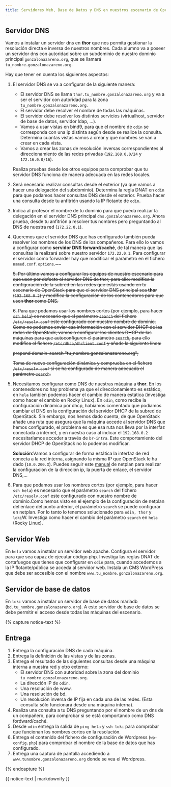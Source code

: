 ```yaml
---
title: Servidores Web, Base de Datos y DNS en nuestros escenario de OpenStack
---
```


## Servidor DNS

Vamos a instalar un servidor dns en **thor** que nos permita gestionar la resolución directa e inversa de nuestros nombres. Cada alumno va a poseer un servidor dns con autoridad sobre un subdominio de nuestro dominio principal `gonzalonazareno.org`, que se llamará `tu_nombre.gonzalonazareno.org`.

Hay que tener en cuenta los siguientes aspectos:

1. El servidor DNS se va a configurar de la siguiente manera:

    * El servidor DNS se llama `thor.tu_nombre.gonzalonazareno.org` y va a ser el servidor con autoridad para la zona `tu_nombre.gonzalonazareno.org`.
    * El servidor debe resolver el nombre de todas las máquinas.
    * El servidor debe resolver los distintos servicios (virtualhost, servidor de base de datos, servidor ldap, ...).
    * Vamos a usar vistas en bind9, para que el nombre de `odin` se corresponda con una ip distinta según desde se realice la consulta. Determina cuantas vistas vamos a crear y que nombres se van a crear en cada vista.
    * Vamos a crear las zonas de resolución inversas correspondientes al direccionamiento de las redes privadas (`192.168.0.0/24` y `172.16.0.0/16`).

    Realiza pruebas desde los otros equipos para comprobar que tu servidor DNS funciona de manera adecuada en las redes locales.
2. Será necesario realizar consultas desde el exterior (ya que vamos a hacer una delegación del subdominio). Determina la regla DNAT en `odin` para que podamos hacer consultas DNS desde el exterior. Prueba hacer una consulta desde tu anfitrión usando la IP flotante de `odin`.
3. Indica al profesor el nombre de tu dominio para que pueda realizar la delegación en el servidor DNS principal `dns.gonzalonazareno.org`. Ahora prueba, desde tu anfitrión a resolver tus nombres pero preguntando al DNS de nuestra red (`172.22.0.1`).
4. Queremos que el servidor DNS que has configurado también pueda resolver los nombres de los DNS de los compañeros. Para ello lo vamos a configurar como **servidor DNS forward/caché**, de tal manera que las consultas la realizará sobre nuestro servidor `172.22.0.1`. Para configurar el servidor como forwarder hay que modificar el parámetro en el fichero `named.conf.options`.~~

    ~~5. Por último vamos a configurar los equipos de nuestro escenario para que usen por defecto el servidor DNS de thor, para ello: modifica la configuración de la subred en las redes que estás usando en tu escenario de OpenStack para que el servidor DNS principal sea **thor** (`192.168.0.2`) y modifica la configuración de los contenedores para que usen **thor** como DNS.~~
 
    ~~6. Para que podamos usar los nombres cortos (por ejemplo, para hacer `ssh hela`) es necesario que el parámetro `search` del fichero `/etc/resolv.conf` este configurado con nuestro nombre de dominio. Como no podemos enviar esa información con el servidor DHCP de las redes de OpenStack, vamos a configurar los clientes DHCP de las máquinas para que autoconfiguren el parámetro `search`, para ello modifica el fichero `/etc/dhcp/dhclient.conf` y añade la siguiente línea:~~

    ~~prepend domain-search "tu_nombre.gonzalonazareno.org";~~

    ~~Toma de nuevo configuración dinámica y comprueba en el fichero `/etc/resolv.conf` si se ha configurado de manera adecuada el parámetro `search`.~~

5. Necesitamos configurar como DNS de nuestras máquina a **thor**. En los contenedores no hay problema ya que el direccionamiento es estático, en `hela` también podemos hacer el cambio de manera estática (investiga como hacer el cambio en Rocky Linux). En `odin`, como recibe la configuración dinámica por dhcp, habíamos comentado que podíamos cambiar el DNS en la configuración del servidor DHCP de la subred de OpenStack. Sin embargo, nos hemos dado cuenta, de que OpenStack añade una ruta que asegura que la máquina accede al servidor DNS que hemos configurado, el problema es que esa ruta nos lleva por la interfaz conectada a internet, y en nuestra caso al indicar el `192.168.0.2` necesitaríamos acceder a través de `br-intra`. Este comportamiento del servidor DHCP de OpenStack no lo podemos modificar.

    **Solución**:Vamos a configurar de forma estática la interfaz de red conecta a la red interna, asignando la misma IP que OpenStack le ha dado (`10.0.200.X`). Puedes seguir este [manual](http://people.ubuntu.com/~slyon/netplan-docs/examples/) de netplan para realizar la configuración de la dirección ip, la puerta de enlace, el servidor DNS,...

6. Para que podamos usar los nombres cortos (por ejemplo, para hacer `ssh hela`) es necesario que el parámetro `search` del fichero `/etc/resolv.conf` este configurado con nuestro nombre de dominio.Como hemos visto en el ejemplo de la configuración de netplan del enlace del punto anterior, el parámetro `search` se puede configurar en netplan. Por lo tanto lo tenemos solucionado para `odin, thor` y `loki`W. Investiga como hacer el cambio del parámetro `search` en `hela` (Rocky Linux).

## Servidor Web

En `hela` vamos a instalar un servidor web apache. Configura el servidor para que sea capaz de ejecutar código php. Investiga las reglas DNAT de cortafuegos que tienes que configurar en `odin` para, cuando accedemos a la IP flotante/pública se acceda al servidor web. Instala un CMS WordPress que debe ser accesible con el nombre `www.tu_nombre.gonzalonazareno.org`.

## Servidor de base de datos

En `loki` vamos a instalar un servidor de base de datos mariadb (`bd.tu_nombre.gonzalonazareno.org`). A este servidor de base de datos se debe permitir el acceso desde todas las máquinas del escenario.

{% capture notice-text %}
## Entrega

1. Entrega la configuración DNS de cada máquina.
2. Entrega la definición de las vistas y de las zonas.
3. Entrega el resultado de las siguientes consultas desde una máquina interna a nuestra red y otro externo:
    * El servidor DNS con autoridad sobre la zona del dominio `tu_nombre.gonzalonazareno.org`.
    * La dirección IP de `odin`.
    * Una resolución de www.
    * Una resolución de bd.
    * Un resolución inversa de IP fija en cada una de las redes. (Esta consulta sólo funcionará desde una máquina interna).
4. Realiza una consulta a tu DNS preguntando por el nombre de un dns de un compañero, para comprobar si se está comportando como DNS fordward/caché.
5. Desde `odin` entrega la salida de `ping hela` y `ssh loki` para comprobar que funcionan los nombres cortos en la resolución.
6. Entrega el contenido del fichero de configuración de Wordpress (`wp-config.php`) para comprobar el nombre de la base de datos que has configurado.
7. Entrega una captura de pantalla accediendo a `www.tunombre.gonzalonazareno.org` donde se vea el Wordpress.

{% endcapture %}<div class="notice--info">{{ notice-text | markdownify }}</div>
